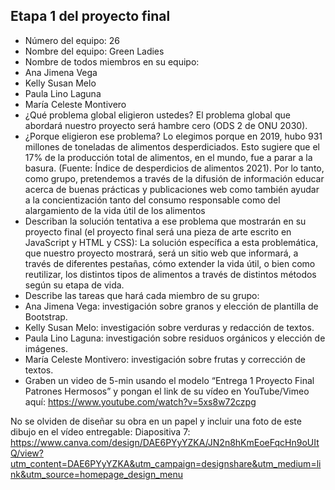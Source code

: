 ## Etapa 1 del proyecto final

- Número del equipo: 26
- Nombre del equipo: Green Ladies
- Nombre de todos miembros en su equipo: 
- Ana Jimena Vega 
- Kelly Susan Melo 
- Paula Lino Laguna 
- María Celeste Montivero
- ¿Qué problema global eligieron ustedes? El problema global que abordará nuestro proyecto será hambre cero (ODS 2  de ONU 2030).
- ¿Porque eligieron ese problema? Lo elegimos porque en 2019, hubo 931 millones de toneladas de alimentos desperdiciados. Esto sugiere que el 17% de la producción total de alimentos, en el mundo, fue a parar a la basura. (Fuente: Índice de desperdicios de alimentos 2021). Por lo tanto, como grupo, pretendemos a través de la difusión de información educar acerca de buenas prácticas y publicaciones web como también ayudar a la concientización tanto del consumo responsable como del alargamiento de la vida útil de los alimentos
- Describan la solución tentativa a ese problema que mostrarán en su proyecto final (el proyecto final será una pieza de arte escrito en JavaScript y HTML y CSS): La solución específica a esta problemática, que nuestro proyecto mostrará, será un sitio web que informará, a través de diferentes pestañas, cómo extender la vida útil, o bien como reutilizar, los distintos tipos de alimentos a través de distintos métodos según su etapa de vida. 
- Describe las tareas que hará cada miembro de su grupo:
- Ana Jimena Vega: investigación sobre granos y elección de plantilla de Bootstrap.
- Kelly Susan Melo: investigación sobre verduras y redacción de textos.
- Paula Lino Laguna: investigación sobre residuos orgánicos y elección de imágenes.
- María Celeste Montivero: investigación sobre frutas y corrección de textos.
- Graben un video de 5-min usando el modelo “Entrega 1 Proyecto Final Patrones Hermosos” y pongan el link de su vídeo en YouTube/Vimeo aquí: https://www.youtube.com/watch?v=5xs8w72czpg

No se olviden de diseñar su obra en un papel y incluir una foto de este dibujo en el vídeo entregable: Diapositiva 7: https://www.canva.com/design/DAE6PYyYZKA/JN2n8hKmEoeFqcHn9oUItQ/view?utm_content=DAE6PYyYZKA&utm_campaign=designshare&utm_medium=link&utm_source=homepage_design_menu
